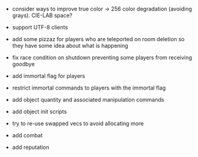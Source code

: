 - consider ways to improve true color -> 256 color degradation (avoiding grays). CIE-LAB space?

- support UTF-8 clients

- add some pizzaz for players who are teleported on room deletion so they have some idea about what is happening

- fix race condition on shutdown preventing some players from receiving goodbye

- add immortal flag for players

- restrict immortal commands to players with the immortal flag

- add object quantity and associated manipulation commands

- add object init scripts

- try to re-use swapped vecs to avoid allocating more

- add combat

- add reputation
